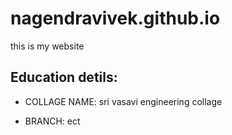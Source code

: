 # nagendravivek.github.io
this is my website

## Education detils:

* COLLAGE NAME: sri vasavi engineering collage

* BRANCH: ect

